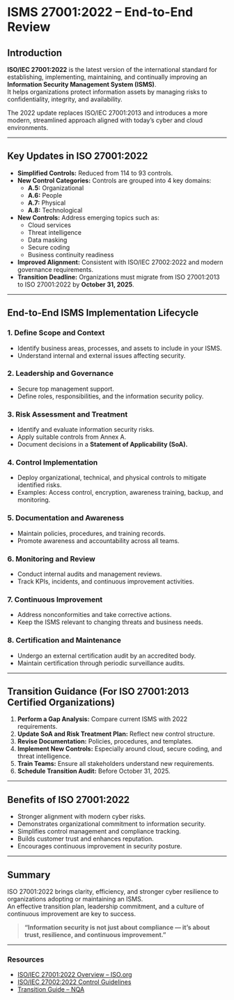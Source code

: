 # ISMS 27001:2022 – End-to-End Review

## Introduction
**ISO/IEC 27001:2022** is the latest version of the international standard for establishing, implementing, maintaining, and continually improving an **Information Security Management System (ISMS)**.  
It helps organizations protect information assets by managing risks to confidentiality, integrity, and availability.

The 2022 update replaces ISO/IEC 27001:2013 and introduces a more modern, streamlined approach aligned with today’s cyber and cloud environments.

---

## Key Updates in ISO 27001:2022

- **Simplified Controls:** Reduced from 114 to 93 controls.  
- **New Control Categories:** Controls are grouped into 4 key domains:  
  - **A.5:** Organizational  
  - **A.6:** People  
  - **A.7:** Physical  
  - **A.8:** Technological  
- **New Controls:** Address emerging topics such as:  
  - Cloud services  
  - Threat intelligence  
  - Data masking  
  - Secure coding  
  - Business continuity readiness  
- **Improved Alignment:** Consistent with ISO/IEC 27002:2022 and modern governance requirements.  
- **Transition Deadline:** Organizations must migrate from ISO 27001:2013 to ISO 27001:2022 by **October 31, 2025**.

---

## End-to-End ISMS Implementation Lifecycle

### 1. Define Scope and Context
- Identify business areas, processes, and assets to include in your ISMS.  
- Understand internal and external issues affecting security.

### 2. Leadership and Governance
- Secure top management support.  
- Define roles, responsibilities, and the information security policy.

### 3. Risk Assessment and Treatment
- Identify and evaluate information security risks.  
- Apply suitable controls from Annex A.  
- Document decisions in a **Statement of Applicability (SoA).**

### 4. Control Implementation
- Deploy organizational, technical, and physical controls to mitigate identified risks.  
- Examples: Access control, encryption, awareness training, backup, and monitoring.

### 5. Documentation and Awareness
- Maintain policies, procedures, and training records.  
- Promote awareness and accountability across all teams.

### 6. Monitoring and Review
- Conduct internal audits and management reviews.  
- Track KPIs, incidents, and continuous improvement activities.

### 7. Continuous Improvement
- Address nonconformities and take corrective actions.  
- Keep the ISMS relevant to changing threats and business needs.

### 8. Certification and Maintenance
- Undergo an external certification audit by an accredited body.  
- Maintain certification through periodic surveillance audits.

---

## Transition Guidance (For ISO 27001:2013 Certified Organizations)

1. **Perform a Gap Analysis:** Compare current ISMS with 2022 requirements.  
2. **Update SoA and Risk Treatment Plan:** Reflect new control structure.  
3. **Revise Documentation:** Policies, procedures, and templates.  
4. **Implement New Controls:** Especially around cloud, secure coding, and threat intelligence.  
5. **Train Teams:** Ensure all stakeholders understand new requirements.  
6. **Schedule Transition Audit:** Before October 31, 2025.

---

## Benefits of ISO 27001:2022

- Stronger alignment with modern cyber risks.  
- Demonstrates organizational commitment to information security.  
- Simplifies control management and compliance tracking.  
- Builds customer trust and enhances reputation.  
- Encourages continuous improvement in security posture.

---

## Summary
ISO 27001:2022 brings clarity, efficiency, and stronger cyber resilience to organizations adopting or maintaining an ISMS.  
An effective transition plan, leadership commitment, and a culture of continuous improvement are key to success.

> **“Information security is not just about compliance — it’s about trust, resilience, and continuous improvement.”**

---

### Resources
- [ISO/IEC 27001:2022 Overview – ISO.org](https://www.iso.org/standard/82875.html)  
- [ISO/IEC 27002:2022 Control Guidelines](https://www.iso.org/standard/75652.html)  
- [Transition Guide – NQA](https://www.nqa.com/en-in/transitions/iso-27001-2022)

